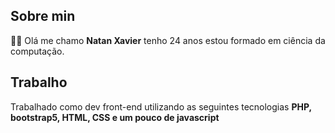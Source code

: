 ## Sobre min
👨‍💻 Olá me chamo **Natan Xavier** tenho 24 anos estou formado em ciência da computação.

## Trabalho
Trabalhado como dev front-end utilizando as seguintes tecnologias **PHP, bootstrap5, HTML, CSS e um pouco de javascript**
